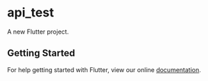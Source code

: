# api_test

A new Flutter project.

## Getting Started

For help getting started with Flutter, view our online
[documentation](https://flutter.io/).
